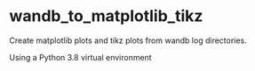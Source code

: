 # wandb_to_matplotlib_tikz
Create matplotlib plots and tikz plots from wandb log directories. 

Using a Python 3.8 virtual environment
